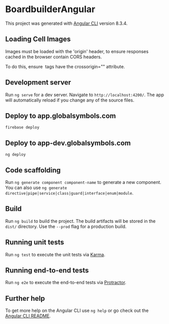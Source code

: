 # BoardbuilderAngular

This project was generated with [Angular CLI](https://github.com/angular/angular-cli) version 8.3.4.


## Loading Cell Images
Images must be loaded with the 'origin' header, to ensure responses cached in the browser contain CORS headers.

To do this, ensure <img> tags have the crossorigin="" attribute. 


## Development server

Run `ng serve` for a dev server. Navigate to `http://localhost:4200/`. The app will automatically reload if you change any of the source files.

## Deploy to app.globalsymbols.com
`firebase deploy`

## Deploy to app-dev.globalsymbols.com
`ng deploy`

## Code scaffolding

Run `ng generate component component-name` to generate a new component. You can also use `ng generate directive|pipe|service|class|guard|interface|enum|module`.

## Build

Run `ng build` to build the project. The build artifacts will be stored in the `dist/` directory. Use the `--prod` flag for a production build.

## Running unit tests

Run `ng test` to execute the unit tests via [Karma](https://karma-runner.github.io).

## Running end-to-end tests

Run `ng e2e` to execute the end-to-end tests via [Protractor](http://www.protractortest.org/).

## Further help

To get more help on the Angular CLI use `ng help` or go check out the [Angular CLI README](https://github.com/angular/angular-cli/blob/master/README.md).
